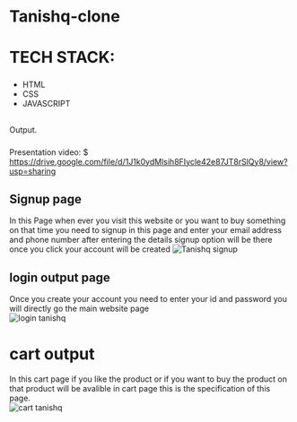 # Tanishq-clone
# TECH STACK:
###
- HTML
- CSS
- JAVASCRIPT
##
Output.
###
Presentation video:
$ https://drive.google.com/file/d/1J1k0ydMlsih8FIycle42e87JT8rSlQy8/view?usp=sharing

## Signup page
In this Page when ever you visit this website or you want to buy something on that time you need to signup in this page and enter your email address and phone number 
after entering the details signup option will be there once you click your account will be created 
![Tanishq signup](https://user-images.githubusercontent.com/77868484/196020630-8523f96b-d5fd-437d-a3ed-d038cf9d4091.jpg)

## login output page
Once you create your account you need to enter your id and password you will directly go the main website page  
![login tanishq](https://user-images.githubusercontent.com/77868484/196020792-5130d764-fa31-41dc-9b42-286aaa00ae41.jpg)
# cart output
In this cart page if you like the product or if you want to buy the product on that product will be avalible in cart page this is the specification of this page.  
![cart tanishq](https://user-images.githubusercontent.com/77868484/196020915-eb701d2c-7222-4833-b14c-d03a0bfb1d08.jpg)
